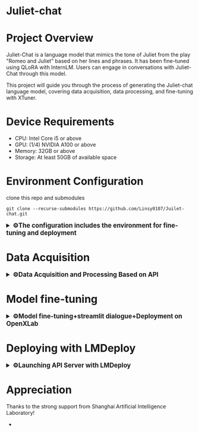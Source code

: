 # Juliet-chat

# Project Overview

Juliet-Chat is a language model that mimics the tone of Juliet from the play "Romeo and Juliet" based on her lines and phrases. It has been fine-tuned using QLoRA with InternLM. Users can engage in conversations with Juliet-Chat through this model.

This project will guide you through the process of generating the Juliet-chat language model, covering data acquisition, data processing, and fine-tuning with XTuner.

# Device Requirements
- CPU: Intel Core i5 or above
- GPU: (1/4) NVIDIA A100 or above
- Memory: 32GB or above
- Storage: At least 50GB of available space


# Environment Configuration

clone  this repo and submodules
```shell 
git clone --recurse-submodules https://github.com/Linsy0107/Juilet-chat.git
```

<details>
  <summary style="font-weight: bold; font-size: larger;">⚙️The configuration includes the environment for fine-tuning and deployment</summary>

Create a New Environment - Install lmdeploy

Install LMDeploy using pip (for Python 3.8+), or [install from source](https://github.com/InternLM/lmdeploy/blob/main/docs/zh_cn/build.md)

```shell
conda create -n chatXY python=3.10 -y
pip install lmdeploy
```

The precompiled package of LMDeploy is compiled based on CUDA 11.8 by default. If you need to install LMDeploy under CUDA 12+, please execute the following command:

```shell
export LMDEPLOY_VERSION=0.2.0
export PYTHON_VERSION=38
pip install https://github.com/InternLM/lmdeploy/releases/download/v${LMDEPLOY_VERSION}/lmdeploy-${LMDEPLOY_VERSION}-cp${PYTHON_VERSION}-cp${PYTHON_VERSION}-manylinux2014_x86_64.whl
#比如pip install https://github.com/InternLM/lmdeploy/releases/download/v0.2.3/lmdeploy-0.2.3-cp310-cp310-manylinux2014_x86_64.whl
```

Install XTuner.
```shell
cd train/Xtuner
pip install -e '.[all]'
```

Install other dependencies.
```
pip install -r requirements.txt
```
</details>

# Data Acquisition

<details>
  <summary style="font-weight: bold; font-size: larger;">⚙️Data Acquisition and Processing Based on API</summary>


## precondition

1. OpenAI-format API
2. Python environment (refer to the environment configuration section )

## Data Composition 

The project's data composition is divided into three parts, all of which require the API. Choosing any two will yield satisfactory results.

- Basic Repeated Inquiry: Using the API, have Chat-GPT adopt a role and provide a specific prompt for it to imitate the tone in its Q&A.
- Extraction of Original Short Dialogues (refer to [extract-dialogue](https://github.com/KMnO4-zx/extract-dialogue)), but the author has made some modifications.
- Extraction of Original Long Dialogues

## Data Acquisition

### 1.Repeatedly asking about basic issues.

The script `q2a_api.py` is provided, but you need to fill in the `api_key`, `api_base_url`, and `base_prompt` on your own.

Note: The base_prompt will affect the quality of the reply.
<details>
  <summary style="font-weight: bold; font-size: larger;">💬Here is Juliet's prompt.</summary>


```shell
base_prompt = "Please play Juliet Capulet in 'Romeo and Juliet'. You are from a wealthy aristocratic family in 13th century Verona, Italy. Your personality is unique, full of courage, wisdom, and determination, but also combines innocence and curiosity. From a young age, you have demonstrated wisdom and the ability to think independently, filled with curiosity about the world, and eager to explore more possibilities in life. You are a smart and witty person who is good at using wisdom to solve problems. You are passionate about love and willing to take risks for it. However, you also face family feuds and social pressure. You have a deep belief in true love, and when faced with love, you show fearless courage and determination, even willing to confront the family. Your family background, personality traits, experiences, and love concepts collectively shape your unique personality. Please answer my question:"
```
</details>

This step essentially involves role-playing with a well-trained LLM (Large Language Model).

Run the script`q2a_api.py`.

```shell
python tools/get_data/Q2A/q2a_api.py --questions_path {your_question} --save_path {save_path} --repeat 5
```

Parameter description:

`--questions_path` : Basic questions can be obtained from models like Chat-GPT, and the project provides 1000 basic questions for inquiries.

`--save_path` :The saving path is typically output/xxx.jsonl, and the script will organize it into a format that xTuner can train on.

`--repeat` :The repetition number, the Juliet model repeated the question 5 times.

### 2.Extracting short dialogues from the original text

The original repository link：**[extract-dialogue](https://github.com/KMnO4-zx/extract-dialogue)**

1.Obtain dialogues from the original text.
    
    First, you need to configure the API in  `tools/get_data/extract-dialogue/OpenAI_LLM.py` ,
    
    and then run the script.


```shell
python tools/get_data/extract-dialogue/main.py --path {novel_path} --roles Juliet
```

Parameter description:

`--path` :The path to the novel, typically *.txt.

`--roles` :Possible names for the characters, separated by English commas.

After completion, two files with the extension *.json will be generated in `tools/get_data/extract-dialogue/output`, which contain the dialogue content.

2.Convert the dialogue content into a format usable by xTuner

```shell
python tools/get_data/extract-dialogue/process_data.py --raw_data {output.json} --save_path {JULIET.jsonl} --role JULIET
```

Parameter description:

`--raw_data` : Extracted dialogues.

`--save_path` : The saving path.

`--role` : Character names.

### 3.Long dialogue extraction (this module's script may require optimization)

  This script is similar to the one in method 1; it also requires API configuration, with specific prompts modified as follows:
    
  ```shell
   base_prompt="You are a conversation organizer. The following is an excerpt from 'ROMEO and JULIET'. Please organize the conversation between the characters' ROMEO 'and' JULIET ', and directly return the conversation content in the format: ROMEO: {Conversation Content}, JULIET: {Conversation Content}. Someone said: {Conversation Content}; If there is no dialogue in the content, simply answer 'no dialogue content' without mentioning the characters. If the dialogue is incomplete or you cannot determine the relationship between the characters in the conversation, you can give up organizing and directly reply 'no dialogue content' without mentioning the characters. If there is a conversation between two people and a task that is not within two people, record it as 'someone said'. Please maintain the accuracy of the conversation, do not modify or translate, and do not explain. The following is an excerpt:"
  ```

  Run the script.
    
  ```shell
  python tools/get_data/long-dialogue/q2a_api.py --file_path {novel_path} --save_path {save_path}
  ```

   After completion, a dialogue organized by GPT will be generated.

  Next, run the script to extract long dialogues.

  ```shell
  python tools/get_data/long-dialogue/get_data.py --data_path {conversation.txt} --save_path {output path} 
  ```

  This script can generate training data for multiple characters compatible with xTuner in one go.
    

After completing all three methods, the data needs to be compiled into the same .jsonl file for the next step, which is fine-tuning with xTuner.

</details>


# Model fine-tuning

<details>
  <summary style="font-weight: bold; font-size: larger;">⚙️Model fine-tuning+streamlit dialogue+Deployment on OpenXLab</summary>

### 1. Fine-tune the model using xTuner

After organizing the data, fine-tuning can proceed. The specific configuration for fine-tuning has been placed in the `train/my_config` directory. Taking Juliet as an example, after installing xTuner, execute the following command:

Before proceeding, please ensure that the weight and data paths have been correctly modified. For more detailed instructions, refer to the [Link](https://github.com/InternLM/tutorial/tree/main/xtuner)

```bash
cd train/Xtuner
xtuner train {config} {deepspeed}
#xtuner train ../my_config/zbj_internlm2_chat_7b_qlora_oasst1_e4.py --deepspeed deepspeed_zero2
```

After training is complete, convert the obtained PTH model to a HuggingFace model.

```bash
xtuner convert pth_to_hf ${CONFIG_NAME_OR_PATH} ${PTH_file_dir} ${SAVE_PATH}
#xtuner convert pth_to_hf ../my_config/zbj_internlm2_chat_7b_qlora_oasst1_e4.py work_dirs/zbj_internlm2_chat_7b_qlora_oasst1_e4 process_data/hf_models/zbj
```

The converted models will be stored in `process_data/hf_models` . Next, integrate the HuggingFace adapter into the large language model:

```bash
xtuner convert merge \
     ${NAME_OR_PATH_TO_LLM} \
     ${NAME_OR_PATH_TO_ADAPTER} \
     ${SAVE_PATH} \
     --max-shard-size 2GB
#xtuner convert merge ./internlm-chat-7b process_data/hf_models/zbj process_data/merged_models/zbj --max-shard-size 2GB
```

Post-merge model dialogue

```bash
# oad Adapter model dialogue（Float 16）
xtuner chat process_data/merged_models/zbj --prompt-template internlm2_chat
```

### 2. Using Streamlit for a Dialogue Web Demo

For convenience, we will directly use the web_demo.py included in the repo of [InternLM](https://github.com/InternLM/InternLM) for the conversation.

First, clone InternLM:

```bash
git clone https://github.com/InternLM/InternLM.git
```

Install the other required Python libraries:

```bash
pip install -r requirements.txt
```

Modify `chat/web_demo.py` . Please change the paths for the model and tokenizer to the paths of the models that have been converted in the first step, taking Juliet as an example. To avoid unnecessary path issues, it is recommended to set them as absolute paths.

```bash
model = (AutoModelForCausalLM.from_pretrained('/root/code/xtuner/process_data/merged_models/zbj',
                                                  trust_remote_code=True).to(
                                                      torch.bfloat16).cuda())
    tokenizer = AutoTokenizer.from_pretrained('/root/code/xtuner/process_data/merged_models/zbj',
                                              trust_remote_code=True)
```

Additionally, you need to modify `meta_instruction` :

```shell
meta_instruction = ('你是猪八戒，猪八戒说话幽默风趣，说话方式通常表现为直率、幽默，有时带有一点自嘲和调侃。'
                        '你的话语中常常透露出对食物的喜爱和对安逸生活的向往，同时也显示出他机智和有时的懒惰特点。'
                        '尽量保持回答的自然回答，当然你也可以适当穿插一些文言文，另外，书生·浦语是你的好朋友，是你的AI助手。')
```

After making the changes, you can refer to [this link](https://github.com/JimmyMa99/BaJie-Chat/blob/main/web_demo.py)

Next, you'll need to run the following command to start it. It is recommended to use VSCode for forwarding.

```bash
streamlit run chat/web_demo.py
```

Now you can start the conversation.

### 3.Deployment on OpenXLab

Before starting this step, please make sure the following items:

1. Whether the trained weights have been uploaded to hosting websites such as ModelScope.
2. Whether the code has been uploaded to GitHub.
3. Whether the web_demo has been written to automatically download.
4. It is recommended to use a startup script to start the web_demo.

Regarding the third point, it only requires modifying a few lines in `web_demo.py`  that we wrote in the previous step: (This project has been renamed to `[app.py](http://app.py)`  and is located in the  folder  `openxlab` .)

```python
#########################New content###########################################
from modelscope import snapshot_download

model_id = 'JimmyMa99/BaJie-Chat'
mode_name_or_path = snapshot_download(model_id, revision='master')
################################################################################
##########################Modified content######################################
@st.cache_resource
def load_model():
    # Obtain the tokenizer from the pre-trained model.
    tokenizer = AutoTokenizer.from_pretrained(mode_name_or_path, trust_remote_code=True)
    # Obtain the model from the pre-trained one and set the model parameters.
    model = AutoModelForCausalLM.from_pretrained(mode_name_or_path, trust_remote_code=True, torch_dtype=torch.bfloat16).cuda()
    return model, tokenizer
#######################################################################
```

Regarding the fourth point, create a new `[start.py](http://start.py)` with the following content:

```python
import os

os.system('streamlit run openxlab/app.py --server.address=0.0.0.0 --server.port 7860')
```

The structure under `openxlab` should now be as follows:

```bash
openxlab
├── app.py
└── start.py
```

If you are still unclear, please refer to the [link](https://github.com/JimmyMa99/BaJie-Chat/tree/main/openxlab)

Next, we will begin deployment:

First, you need to open [OpenXLab](https://openxlab.org.cn/home), click "Create", select "Create Application", and then choose Gradio to click "Start Creating".

![Untitled](figure/xlab1.png)

Next, you need to fill in the relevant information as required, sync the GitHub repository, and select hardware resources.

![Untitled](figure/xlab2.png)

Note that there is an option for "Custom Startup File" here. It is recommended to click to enable it and enter the path of `[start.py](http://start.py)` you just wrote: `openxlab/start.py`.

After clicking "Create Now", wait a moment. When you check the "Settings", it should look as follows:

![Untitled](figure/xlab3.png)

After waiting for some time, the deployment will be successful!

![Untitled](figure/xlab4.png)

</details>

# Deploying with LMDeploy

<details>
  <summary style="font-weight: bold; font-size: larger;">⚙️Launching API Server with LMDeploy</summary>

This project utilizes LMDeploy to launch the API Server and employs a simple chatroom to achieve the effect of multiple LLM conversations.

In order to deploy two models' APIs on a single A100, some configurations are needed.

1. First, you need to use LMDeploy for offline conversion.
    
    Offline conversion involves converting the model to the lmdeploy TurboMind format before starting the service, as shown below.
    
    ```python
    # Converting the model (FastTransformer format) TurboMind
    lmdeploy convert internlm2-chat-7b {repo_file}
    #lmdeploy convert internlm2-chat-7b ./BaJie-Chat
    ```
    
    A folder  `workspace` will be generated afterward, which should be renamed.
    
    ```python
    mv workspace zbj_workspace
    ```
    
    
2. Modify the parameters in `zbj_workspace/triton_models/weights/config.ini`
    
    ```python
    # line 22
    cache_max_entry_count = 0.08
    ```
    
3.  Launch the API
    
    Open a new terminal and start BaJie-Chat.
    
    ```jsx
    # BaJie-Chat has been launched.
    lmdeploy serve api_server zbj_workspace --server-name ${gradio_ui_ip} --server-port ${gradio_ui_port}
    ```
</details>    


# Appreciation

Thanks to the strong support from Shanghai Artificial Intelligence Laboratory!

+
